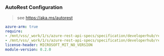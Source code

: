 ### AutoRest Configuration

> see https://aka.ms/autorest

``` yaml
azure-arm: true
require:
- /mnt/vss/_work/1/s/azure-rest-api-specs/specification/developerhub/resource-manager/readme.md
- /mnt/vss/_work/1/s/azure-rest-api-specs/specification/developerhub/resource-manager/readme.go.md
license-header: MICROSOFT_MIT_NO_VERSION
module-version: 0.2.0

```